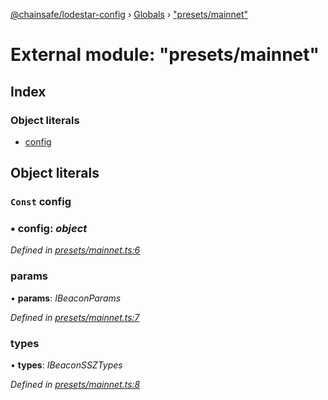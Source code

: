 [@chainsafe/lodestar-config](../README.md) › [Globals](../globals.md) › ["presets/mainnet"](_presets_mainnet_.md)

# External module: "presets/mainnet"

## Index

### Object literals

* [config](_presets_mainnet_.md#const-config)

## Object literals

### `Const` config

### ▪ **config**: *object*

*Defined in [presets/mainnet.ts:6](https://github.com/ChainSafe/lodestar/blob/26046d408/packages/lodestar-config/src/presets/mainnet.ts#L6)*

###  params

• **params**: *IBeaconParams*

*Defined in [presets/mainnet.ts:7](https://github.com/ChainSafe/lodestar/blob/26046d408/packages/lodestar-config/src/presets/mainnet.ts#L7)*

###  types

• **types**: *IBeaconSSZTypes*

*Defined in [presets/mainnet.ts:8](https://github.com/ChainSafe/lodestar/blob/26046d408/packages/lodestar-config/src/presets/mainnet.ts#L8)*
